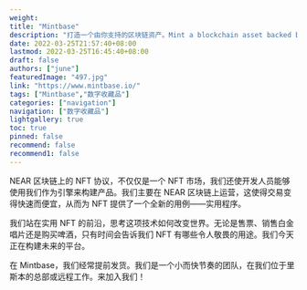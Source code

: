 ```yaml
---
weight: 
title: "Mintbase"
description: "打造一个由你支持的区块链资产。Mint a blockchain asset backed by you"
date: 2022-03-25T21:57:40+08:00
lastmod: 2022-03-25T16:45:40+08:00
draft: false
authors: ["june"]
featuredImage: "497.jpg"
link: "https://www.mintbase.io/"
tags: ["Mintbase","数字收藏品"]
categories: ["navigation"]
navigation: ["数字收藏品"]
lightgallery: true
toc: true
pinned: false
recommend: false
recommend1: false
---
```

NEAR 区块链上的 NFT 协议，不仅仅是一个 NFT 市场，我们还使开发人员能够使用我们作为引擎来构建产品。我们主要在 NEAR 区块链上运营，这使得交易变得快速而便宜，从而为 NFT 提供了一个全新的用例——实用程序。

我们站在实用 NFT 的前沿，思考这项技术如何改变世界。无论是售票、销售白金唱片还是购买啤酒，只有时间会告诉我们 NFT 有哪些令人敬畏的用途。我们今天正在构建未来的平台。

在 Mintbase，我们经常提前发货。我们是一个小而快节奏的团队，在我们位于里斯本的总部或远程工作。来加入我们！